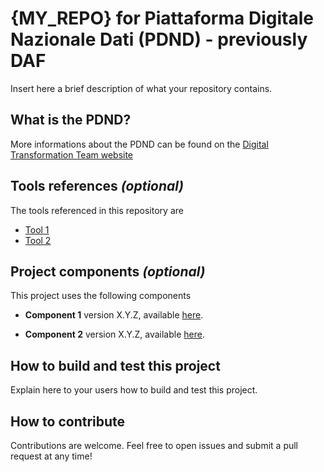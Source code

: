 # {MY_REPO} for Piattaforma Digitale Nazionale Dati (PDND) - previously DAF

Insert here a brief description of what your repository contains.

## What is the PDND?

More informations about the PDND can be found on the [Digital Transformation Team website](https://teamdigitale.governo.it/it/projects/daf.htm)

## Tools references *(optional)*

The tools referenced in this repository are

* [Tool 1](https://link-to-tool-1.com/)
* [Tool 2](https://link-to-tool-2.com/)

## Project components *(optional)*

This project uses the following components

* **Component 1** version X.Y.Z, available [here](https://link-to-your-external-component).

* **Component 2** version X.Y.Z, available [here](https://link-to-your-external-component).

## How to build and test this project

Explain here to your users how to build and test this project.

## How to contribute

Contributions are welcome. Feel free to open issues and submit a pull request at any time!
